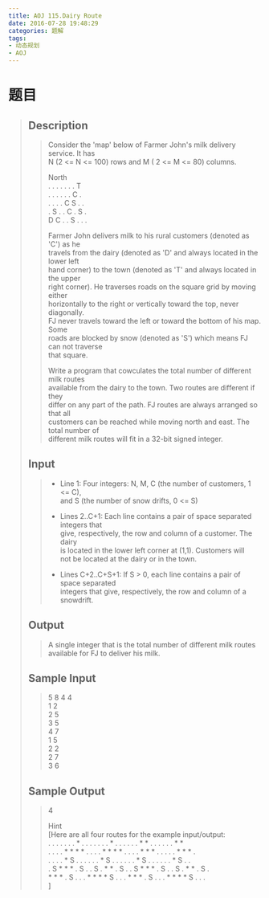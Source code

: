 ```yaml
---
title: AOJ 115.Dairy Route
date: 2016-07-28 19:48:29
categories: 题解
tags:
- 动态规划
- AOJ
---
```

# 题目
> 
> ## Description  
>> Consider the 'map' below of Farmer John's milk delivery service. It has  
>> N (2 <= N <= 100) rows and M ( 2 <= M <= 80) columns.  
>>   
>> North  
>> . . . . . . . T  
>> . . . . . . C .  
>> . . . . C S . .  
>> . S . . C . S .  
>> D C . . S . . .  
>>   
>> Farmer John delivers milk to his rural customers (denoted as 'C') as he  
>> travels from the dairy (denoted as 'D' and always located in the lower left  
>> hand corner) to the town (denoted as 'T' and always located in the upper  
>> right corner). He traverses roads on the square grid by moving either  
>> horizontally to the right or vertically toward the top, never diagonally.  
>> FJ never travels toward the left or toward the bottom of his map. Some  
>> roads are blocked by snow (denoted as 'S') which means FJ can not traverse  
>> that square.  
>>   
>> Write a program that cowculates the total number of different milk routes  
>> available from the dairy to the town. Two routes are different if they  
>> differ on any part of the path. FJ routes are always arranged so that all  
>> customers can be reached while moving north and east. The total number of  
>> different milk routes will fit in a 32-bit signed integer.  
>>   
>> <!--more-->  
> 
> ## Input  
>> * Line 1: Four integers: N, M, C (the number of customers, 1 <= C),  
>> and S (the number of snow drifts, 0 <= S)  
>>   
>> * Lines 2..C+1: Each line contains a pair of space separated integers that  
>> give, respectively, the row and column of a customer. The dairy  
>> is located in the lower left corner at (1,1). Customers will  
>> not be located at the dairy or in the town.  
>>   
>>   
>> * Lines C+2..C+S+1: If S > 0, each line contains a pair of space separated  
>> integers that give, respectively, the row and column of a  
>> snowdrift.  
>>   
>>   
> 
> ## Output  
>> A single integer that is the total number of different milk routes  
>> available for FJ to deliver his milk.  
>>   
>>   
> 
> ## Sample Input  
>> 5 8 4 4  
>> 1 2  
>> 2 5  
>> 3 5  
>> 4 7  
>> 1 5  
>> 2 2  
>> 2 7  
>> 3 6  
>>   
> 
> ## Sample Output  
>> 4  
>>   
>> Hint  
>> [Here are all four routes for the example input/output:  
>> . . . . . . . \* . . . . . . . \* . . . . . . \* \* . . . . . . \* \*  
>> . . . . \* \* \* \* . . . . \* \* \* \* . . . . \* \* \* . . . . . \* \* \* .  
>> . . . . \* S . . . . . . \* S . . . . . . \* S . . . . . . \* S . .  
>> . S \* \* \* . S . . S . \* \* . S . . S \* \* \* . S . . S . \* \* . S .  
>> \* \* \* . S . . . \* \* \* \* S . . . \* \* \* . S . . . \* \* \* \* S . . .  
>> ]  
